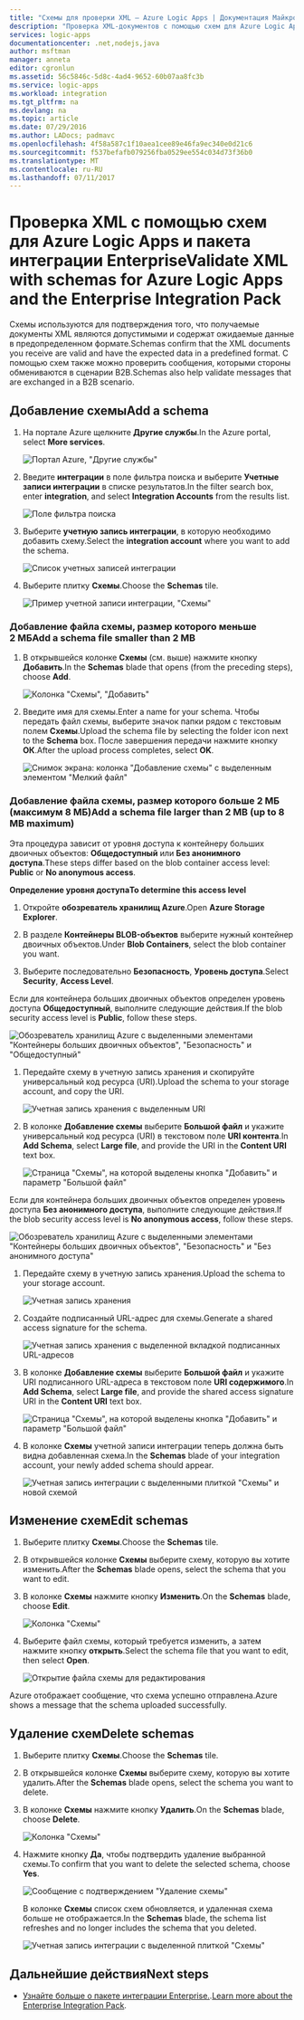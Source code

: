 ```yaml
---
title: "Схемы для проверки XML — Azure Logic Apps | Документация Майкрософт"
description: "Проверка XML-документов с помощью схем для Azure Logic Apps и пакета интеграции Enterprise"
services: logic-apps
documentationcenter: .net,nodejs,java
author: msftman
manager: anneta
editor: cgronlun
ms.assetid: 56c5846c-5d8c-4ad4-9652-60b07aa8fc3b
ms.service: logic-apps
ms.workload: integration
ms.tgt_pltfrm: na
ms.devlang: na
ms.topic: article
ms.date: 07/29/2016
ms.author: LADocs; padmavc
ms.openlocfilehash: 4f58a587c1f10aea1cee89e46fa9ec340e0d21c6
ms.sourcegitcommit: f537befafb079256fba0529ee554c034d73f36b0
ms.translationtype: MT
ms.contentlocale: ru-RU
ms.lasthandoff: 07/11/2017
---
```

# <a name="validate-xml-with-schemas-for-azure-logic-apps-and-the-enterprise-integration-pack"></a><span data-ttu-id="06da3-103">Проверка XML с помощью схем для Azure Logic Apps и пакета интеграции Enterprise</span><span class="sxs-lookup"><span data-stu-id="06da3-103">Validate XML with schemas for Azure Logic Apps and the Enterprise Integration Pack</span></span>

<span data-ttu-id="06da3-104">Схемы используются для подтверждения того, что получаемые документы XML являются допустимыми и содержат ожидаемые данные в предопределенном формате.</span><span class="sxs-lookup"><span data-stu-id="06da3-104">Schemas confirm that the XML documents you receive are valid and have the expected data in a predefined format.</span></span> <span data-ttu-id="06da3-105">С помощью схем также можно проверить сообщения, которыми стороны обмениваются в сценарии B2B.</span><span class="sxs-lookup"><span data-stu-id="06da3-105">Schemas also help validate messages that are exchanged in a B2B scenario.</span></span>

## <a name="add-a-schema"></a><span data-ttu-id="06da3-106">Добавление схемы</span><span class="sxs-lookup"><span data-stu-id="06da3-106">Add a schema</span></span>

1. <span data-ttu-id="06da3-107">На портале Azure щелкните **Другие службы**.</span><span class="sxs-lookup"><span data-stu-id="06da3-107">In the Azure portal, select **More services**.</span></span>

    ![Портал Azure, "Другие службы"](media/logic-apps-enterprise-integration-schemas/overview-11.png)

2. <span data-ttu-id="06da3-109">Введите **интеграции** в поле фильтра поиска и выберите **Учетные записи интеграции** в списке результатов.</span><span class="sxs-lookup"><span data-stu-id="06da3-109">In the filter search box, enter **integration**, and select **Integration Accounts** from the results list.</span></span>

    ![Поле фильтра поиска](media/logic-apps-enterprise-integration-schemas/overview-21.png)

3. <span data-ttu-id="06da3-111">Выберите **учетную запись интеграции**, в которую необходимо добавить схему.</span><span class="sxs-lookup"><span data-stu-id="06da3-111">Select the **integration account** where you want to add the schema.</span></span>

    ![Список учетных записей интеграции](media/logic-apps-enterprise-integration-schemas/overview-31.png)

4. <span data-ttu-id="06da3-113">Выберите плитку **Схемы**.</span><span class="sxs-lookup"><span data-stu-id="06da3-113">Choose the **Schemas** tile.</span></span>

    ![Пример учетной записи интеграции, "Схемы"](media/logic-apps-enterprise-integration-schemas/schema-11.png)

### <a name="add-a-schema-file-smaller-than-2-mb"></a><span data-ttu-id="06da3-115">Добавление файла схемы, размер которого меньше 2 МБ</span><span class="sxs-lookup"><span data-stu-id="06da3-115">Add a schema file smaller than 2 MB</span></span>

1. <span data-ttu-id="06da3-116">В открывшейся колонке **Схемы** (см. выше) нажмите кнопку **Добавить**.</span><span class="sxs-lookup"><span data-stu-id="06da3-116">In the **Schemas** blade that opens (from the preceding steps), choose **Add**.</span></span>

    ![Колонка "Схемы", "Добавить"](media/logic-apps-enterprise-integration-schemas/schema-21.png)

2. <span data-ttu-id="06da3-118">Введите имя для схемы.</span><span class="sxs-lookup"><span data-stu-id="06da3-118">Enter a name for your schema.</span></span> <span data-ttu-id="06da3-119">Чтобы передать файл схемы, выберите значок папки рядом с текстовым полем **Схемы**.</span><span class="sxs-lookup"><span data-stu-id="06da3-119">Upload the schema file by selecting the folder icon next to the **Schema** box.</span></span> <span data-ttu-id="06da3-120">После завершения передачи нажмите кнопку **ОК**.</span><span class="sxs-lookup"><span data-stu-id="06da3-120">After the upload process completes, select **OK**.</span></span>

    ![Снимок экрана: колонка "Добавление схемы" с выделенным элементом "Мелкий файл"](media/logic-apps-enterprise-integration-schemas/schema-31.png)

### <a name="add-a-schema-file-larger-than-2-mb-up-to-8-mb-maximum"></a><span data-ttu-id="06da3-122">Добавление файла схемы, размер которого больше 2 МБ (максимум 8 МБ)</span><span class="sxs-lookup"><span data-stu-id="06da3-122">Add a schema file larger than 2 MB (up to 8 MB maximum)</span></span>

<span data-ttu-id="06da3-123">Эта процедура зависит от уровня доступа к контейнеру больших двоичных объектов: **Общедоступный** или **Без анонимного доступа**.</span><span class="sxs-lookup"><span data-stu-id="06da3-123">These steps differ based on the blob container access level: **Public** or **No anonymous access**.</span></span>

<span data-ttu-id="06da3-124">**Определение уровня доступа**</span><span class="sxs-lookup"><span data-stu-id="06da3-124">**To determine this access level**</span></span>

1.  <span data-ttu-id="06da3-125">Откройте **обозреватель хранилищ Azure**.</span><span class="sxs-lookup"><span data-stu-id="06da3-125">Open **Azure Storage Explorer**.</span></span> 

2.  <span data-ttu-id="06da3-126">В разделе **Контейнеры BLOB-объектов** выберите нужный контейнер двоичных объектов.</span><span class="sxs-lookup"><span data-stu-id="06da3-126">Under **Blob Containers**, select the blob container you want.</span></span> 

3.  <span data-ttu-id="06da3-127">Выберите последовательно **Безопасность**, **Уровень доступа**.</span><span class="sxs-lookup"><span data-stu-id="06da3-127">Select **Security**, **Access Level**.</span></span>

<span data-ttu-id="06da3-128">Если для контейнера больших двоичных объектов определен уровень доступа **Общедоступный**, выполните следующие действия.</span><span class="sxs-lookup"><span data-stu-id="06da3-128">If the blob security access level is **Public**, follow these steps.</span></span>

![Обозреватель хранилищ Azure с выделенными элементами "Контейнеры больших двоичных объектов", "Безопасность" и "Общедоступный"](media/logic-apps-enterprise-integration-schemas/blob-public.png)

1. <span data-ttu-id="06da3-130">Передайте схему в учетную запись хранения и скопируйте универсальный код ресурса (URI).</span><span class="sxs-lookup"><span data-stu-id="06da3-130">Upload the schema to your storage account, and copy the URI.</span></span>

    ![Учетная запись хранения с выделенным URI](media/logic-apps-enterprise-integration-schemas/schema-blob.png)

2. <span data-ttu-id="06da3-132">В колонке **Добавление схемы** выберите **Большой файл** и укажите универсальный код ресурса (URI) в текстовом поле **URI контента**.</span><span class="sxs-lookup"><span data-stu-id="06da3-132">In **Add Schema**, select **Large file**, and provide the URI in the **Content URI** text box.</span></span>

    ![Страница "Схемы", на которой выделены кнопка "Добавить" и параметр "Большой файл"](media/logic-apps-enterprise-integration-schemas/schema-largefile.png)

<span data-ttu-id="06da3-134">Если для контейнера больших двоичных объектов определен уровень доступа **Без анонимного доступа**, выполните следующие действия.</span><span class="sxs-lookup"><span data-stu-id="06da3-134">If the blob security access level is **No anonymous access**, follow these steps.</span></span>

![Обозреватель хранилищ Azure с выделенными элементами "Контейнеры больших двоичных объектов", "Безопасность" и "Без анонимного доступа"](media/logic-apps-enterprise-integration-schemas/blob-1.png)

1. <span data-ttu-id="06da3-136">Передайте схему в учетную запись хранения.</span><span class="sxs-lookup"><span data-stu-id="06da3-136">Upload the schema to your storage account.</span></span>

    ![Учетная запись хранения](media/logic-apps-enterprise-integration-schemas/blob-3.png)

2. <span data-ttu-id="06da3-138">Создайте подписанный URL-адрес для схемы.</span><span class="sxs-lookup"><span data-stu-id="06da3-138">Generate a shared access signature for the schema.</span></span>

    ![Учетная запись хранения с выделенной вкладкой подписанных URL-адресов](media/logic-apps-enterprise-integration-schemas/blob-2.png)

3. <span data-ttu-id="06da3-140">В колонке **Добавление схемы** выберите **Большой файл** и укажите URI подписанного URL-адреса в текстовом поле **URI содержимого**.</span><span class="sxs-lookup"><span data-stu-id="06da3-140">In **Add Schema**, select **Large file**, and provide the shared access signature URI in the **Content URI** text box.</span></span>

    ![Страница "Схемы", на которой выделены кнопка "Добавить" и параметр "Большой файл"](media/logic-apps-enterprise-integration-schemas/schema-largefile.png)

4. <span data-ttu-id="06da3-142">В колонке **Схемы** учетной записи интеграции теперь должна быть видна добавленная схема.</span><span class="sxs-lookup"><span data-stu-id="06da3-142">In the **Schemas** blade of your integration account, your newly added schema should appear.</span></span>

    ![Учетная запись интеграции с выделенными плиткой "Схемы" и новой схемой](media/logic-apps-enterprise-integration-schemas/schema-41.png)

## <a name="edit-schemas"></a><span data-ttu-id="06da3-144">Изменение схем</span><span class="sxs-lookup"><span data-stu-id="06da3-144">Edit schemas</span></span>

1. <span data-ttu-id="06da3-145">Выберите плитку **Схемы**.</span><span class="sxs-lookup"><span data-stu-id="06da3-145">Choose the **Schemas** tile.</span></span>

2. <span data-ttu-id="06da3-146">В открывшейся колонке **Схемы** выберите схему, которую вы хотите изменить.</span><span class="sxs-lookup"><span data-stu-id="06da3-146">After the **Schemas** blade opens, select the schema that you want to edit.</span></span>

3. <span data-ttu-id="06da3-147">В колонке **Схемы** нажмите кнопку **Изменить**.</span><span class="sxs-lookup"><span data-stu-id="06da3-147">On the **Schemas** blade, choose **Edit**.</span></span>

    ![Колонка "Схемы"](media/logic-apps-enterprise-integration-schemas/edit-12.png)

4. <span data-ttu-id="06da3-149">Выберите файл схемы, который требуется изменить, а затем нажмите кнопку **открыть**.</span><span class="sxs-lookup"><span data-stu-id="06da3-149">Select the schema file that you want to edit, then select **Open**.</span></span>

    ![Открытие файла схемы для редактирования](media/logic-apps-enterprise-integration-schemas/edit-31.png)

<span data-ttu-id="06da3-151">Azure отображает сообщение, что схема успешно отправлена.</span><span class="sxs-lookup"><span data-stu-id="06da3-151">Azure shows a message that the schema uploaded successfully.</span></span>

## <a name="delete-schemas"></a><span data-ttu-id="06da3-152">Удаление схем</span><span class="sxs-lookup"><span data-stu-id="06da3-152">Delete schemas</span></span>

1. <span data-ttu-id="06da3-153">Выберите плитку **Схемы**.</span><span class="sxs-lookup"><span data-stu-id="06da3-153">Choose the **Schemas** tile.</span></span>

2. <span data-ttu-id="06da3-154">В открывшейся колонке **Схемы** выберите схему, которую вы хотите удалить.</span><span class="sxs-lookup"><span data-stu-id="06da3-154">After the **Schemas** blade opens, select the schema you want to delete.</span></span>

3. <span data-ttu-id="06da3-155">В колонке **Схемы** нажмите кнопку **Удалить**.</span><span class="sxs-lookup"><span data-stu-id="06da3-155">On the **Schemas** blade, choose **Delete**.</span></span>

    ![Колонка "Схемы"](media/logic-apps-enterprise-integration-schemas/delete-12.png)

4. <span data-ttu-id="06da3-157">Нажмите кнопку **Да**, чтобы подтвердить удаление выбранной схемы.</span><span class="sxs-lookup"><span data-stu-id="06da3-157">To confirm that you want to delete the selected schema, choose **Yes**.</span></span>

    ![Сообщение с подтверждением "Удаление схемы"](media/logic-apps-enterprise-integration-schemas/delete-21.png)

    <span data-ttu-id="06da3-159">В колонке **Схемы** список схем обновляется, и удаленная схема больше не отображается.</span><span class="sxs-lookup"><span data-stu-id="06da3-159">In the **Schemas** blade, the schema list refreshes  and no longer includes the schema that you deleted.</span></span>

    ![Учетная запись интеграции с выделенной плиткой "Схемы"](media/logic-apps-enterprise-integration-schemas/delete-31.png)

## <a name="next-steps"></a><span data-ttu-id="06da3-161">Дальнейшие действия</span><span class="sxs-lookup"><span data-stu-id="06da3-161">Next steps</span></span>
* <span data-ttu-id="06da3-162">[Узнайте больше о пакете интеграции Enterprise.](logic-apps-enterprise-integration-overview.md "Узнайте о пакете интеграции Enterprise").</span><span class="sxs-lookup"><span data-stu-id="06da3-162">[Learn more about the Enterprise Integration Pack](logic-apps-enterprise-integration-overview.md "Learn about the enterprise integration pack").</span></span>  

